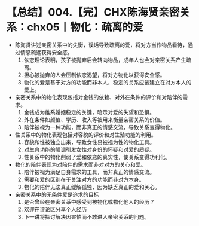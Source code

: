 # 【总结】004.【完】CHX陈海贤亲密关系：chx05丨物化：疏离的爱

-   陈海贤讲述亲密关系中的失衡，误话导致疏离的爱，将对方当作物品看待，通过情感疏远获得安全感。
    1.  依恋理论表明，孩子被抛弃后会转向物品，成年人也会对亲密关系产生疏离。
    2.  担心被抛弃的人会压制依恋渴望，将对方物化以获得安全感。
    3.  物化的爱是基于对方的功能而非本人，稳定的关系应该建立在对方本人的爱上。
-   亲密关系中的物化表现包括对金钱的依赖、对外在条件的评价和对陪伴的需求。
    1.  金钱成为维系婚姻稳定的关键，暗示对爱的失望和恐惧。
    2.  外在条件如颜值、学历、收入等被用来衡量亲密关系的价值。
    3.  陪伴被视为一种功能，而非真正的情感交流，导致关系变得物化。
-   性关系中的物化表现包括对容貌的评价和对生殖功能的利用。
    1.  容貌和性被独立出来，导致女性易被视为性的物化工具。
    2.  对生育功能的强调引发女性对身份的怀疑和对爱的质疑。
    3.  性关系中的物化削弱了爱和依恋的真实性，使关系变得功利化。
-   物化的陪伴表现为对陪伴的需求而非对对方的关心和爱。
    1.  陪伴被视为满足自身需求的工具，而非真正的情感交流。
    2.  需要和爱的区别在于关注对方的功能而非对方本身。
    3.  物化的陪伴无法真正缓解孤独，因为缺乏真正的爱和关心。
-   亲密关系中的无条件爱是追求的目标
    1.  是否曾经在亲密关系中感受到被物化或物化他人的经历？
    2.  欢迎在评论区分享个人经历
    3.  下一讲将探讨解决因害怕而不敢进入亲密关系的问题。